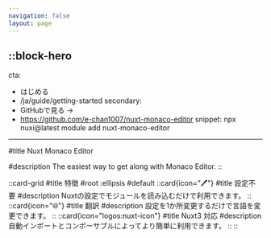 ```yaml
---
navigation: false
layout: page
---
```


::block-hero
---
cta:
- はじめる
- /ja/guide/getting-started
secondary:
- GitHubで見る →
- https://github.com/e-chan1007/nuxt-monaco-editor
snippet: npx nuxi@latest module add nuxt-monaco-editor
---

#title
Nuxt Monaco Editor

#description
The easiest way to get along with Monaco Editor.
::

::card-grid
#title
特徴
#root
:ellipsis
#default
  ::card{icon="🖊"}
  #title
  設定不要
  #description
  Nuxtの設定でモジュールを読み込むだけで利用できます。
  ::
  ::card{icon="🌐"}
  #title
  翻訳
  #description
  設定を1か所変更するだけで言語を変更できます。
  ::
  ::card{icon="logos:nuxt-icon"}
  #title
  Nuxt3 対応
  #description
  自動インポートとコンポーサブルによってより簡単に利用できます。
  ::
::

